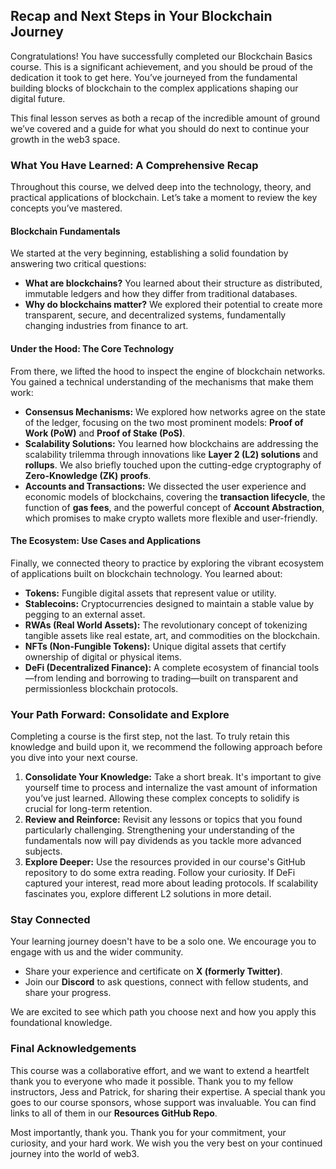 ## Recap and Next Steps in Your Blockchain Journey

Congratulations! You have successfully completed our Blockchain Basics course. This is a significant achievement, and you should be proud of the dedication it took to get here. You’ve journeyed from the fundamental building blocks of blockchain to the complex applications shaping our digital future.

This final lesson serves as both a recap of the incredible amount of ground we’ve covered and a guide for what you should do next to continue your growth in the web3 space.

### What You Have Learned: A Comprehensive Recap

Throughout this course, we delved deep into the technology, theory, and practical applications of blockchain. Let’s take a moment to review the key concepts you’ve mastered.

#### Blockchain Fundamentals

We started at the very beginning, establishing a solid foundation by answering two critical questions:
*   **What are blockchains?** You learned about their structure as distributed, immutable ledgers and how they differ from traditional databases.
*   **Why do blockchains matter?** We explored their potential to create more transparent, secure, and decentralized systems, fundamentally changing industries from finance to art.

#### Under the Hood: The Core Technology

From there, we lifted the hood to inspect the engine of blockchain networks. You gained a technical understanding of the mechanisms that make them work:
*   **Consensus Mechanisms:** We explored how networks agree on the state of the ledger, focusing on the two most prominent models: **Proof of Work (PoW)** and **Proof of Stake (PoS)**.
*   **Scalability Solutions:** You learned how blockchains are addressing the scalability trilemma through innovations like **Layer 2 (L2) solutions** and **rollups**. We also briefly touched upon the cutting-edge cryptography of **Zero-Knowledge (ZK) proofs**.
*   **Accounts and Transactions:** We dissected the user experience and economic models of blockchains, covering the **transaction lifecycle**, the function of **gas fees**, and the powerful concept of **Account Abstraction**, which promises to make crypto wallets more flexible and user-friendly.

#### The Ecosystem: Use Cases and Applications

Finally, we connected theory to practice by exploring the vibrant ecosystem of applications built on blockchain technology. You learned about:
*   **Tokens:** Fungible digital assets that represent value or utility.
*   **Stablecoins:** Cryptocurrencies designed to maintain a stable value by pegging to an external asset.
*   **RWAs (Real World Assets):** The revolutionary concept of tokenizing tangible assets like real estate, art, and commodities on the blockchain.
*   **NFTs (Non-Fungible Tokens):** Unique digital assets that certify ownership of digital or physical items.
*   **DeFi (Decentralized Finance):** A complete ecosystem of financial tools—from lending and borrowing to trading—built on transparent and permissionless blockchain protocols.

### Your Path Forward: Consolidate and Explore

Completing a course is the first step, not the last. To truly retain this knowledge and build upon it, we recommend the following approach before you dive into your next course.

1.  **Consolidate Your Knowledge:** Take a short break. It's important to give yourself time to process and internalize the vast amount of information you’ve just learned. Allowing these complex concepts to solidify is crucial for long-term retention.
2.  **Review and Reinforce:** Revisit any lessons or topics that you found particularly challenging. Strengthening your understanding of the fundamentals now will pay dividends as you tackle more advanced subjects.
3.  **Explore Deeper:** Use the resources provided in our course's GitHub repository to do some extra reading. Follow your curiosity. If DeFi captured your interest, read more about leading protocols. If scalability fascinates you, explore different L2 solutions in more detail.

### Stay Connected

Your learning journey doesn't have to be a solo one. We encourage you to engage with us and the wider community.
*   Share your experience and certificate on **X (formerly Twitter)**.
*   Join our **Discord** to ask questions, connect with fellow students, and share your progress.

We are excited to see which path you choose next and how you apply this foundational knowledge.

### Final Acknowledgements

This course was a collaborative effort, and we want to extend a heartfelt thank you to everyone who made it possible. Thank you to my fellow instructors, Jess and Patrick, for sharing their expertise. A special thank you goes to our course sponsors, whose support was invaluable. You can find links to all of them in our **Resources GitHub Repo**.

Most importantly, thank you. Thank you for your commitment, your curiosity, and your hard work. We wish you the very best on your continued journey into the world of web3.